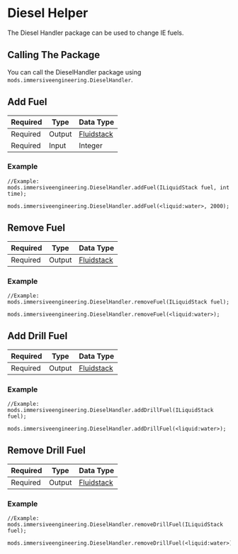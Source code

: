 # Diesel Helper
The Diesel Handler package can be used to change IE fuels.

## Calling The Package
You can call the DieselHandler package using `mods.immersiveengineering.DieselHandler`.

## Add Fuel

|Required  |Type                 |Data Type                                          										|
|----------|---------------------|------------------------------------------------------------------------------------------|
|Required  |Output               |[Fluidstack](/Vanilla/Liquids/ILiquidStack/)   											|
|Required  |Input                |Integer      																				|

### Example
```zenscript
//Example:
mods.immersiveengineering.DieselHandler.addFuel(ILiquidStack fuel, int time);

mods.immersiveengineering.DieselHandler.addFuel(<liquid:water>, 2000);
```


## Remove Fuel

|Required  |Type                 |Data Type                                          										|
|----------|---------------------|------------------------------------------------------------------------------------------|
|Required  |Output               |[Fluidstack](/Vanilla/Liquids/ILiquidStack/)  												|

### Example
```zenscript
//Example:
mods.immersiveengineering.DieselHandler.removeFuel(ILiquidStack fuel);

mods.immersiveengineering.DieselHandler.removeFuel(<liquid:water>);
```



## Add Drill Fuel

|Required  |Type                 |Data Type                                          										|
|----------|---------------------|------------------------------------------------------------------------------------------|
|Required  |Output               |[Fluidstack](/Vanilla/Liquids/ILiquidStack/)  												|

### Example
```zenscript
//Example:
mods.immersiveengineering.DieselHandler.addDrillFuel(ILiquidStack fuel);

mods.immersiveengineering.DieselHandler.addDrillFuel(<liquid:water>);
```


## Remove Drill Fuel

|Required  |Type                 |Data Type                                          										|
|----------|---------------------|------------------------------------------------------------------------------------------|
|Required  |Output               |[Fluidstack](/Vanilla/Liquids/ILiquidStack/)  												|

### Example
```zenscript
//Example:
mods.immersiveengineering.DieselHandler.removeDrillFuel(ILiquidStack fuel);

mods.immersiveengineering.DieselHandler.removeDrillFuel(<liquid:water>);
```